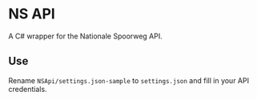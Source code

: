 # NS API

A C# wrapper for the Nationale Spoorweg API.

## Use

Rename `NSApi/settings.json-sample` to `settings.json` and fill in your API credentials.